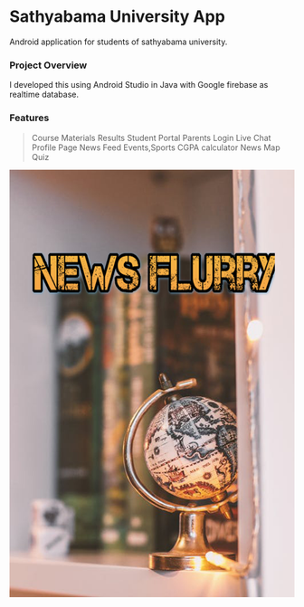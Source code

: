 # Sathyabama University App
Android application for students of sathyabama university.

### Project Overview
I developed this using Android Studio in Java with Google firebase as realtime database.

### Features
> Course Materials
> Results
> Student Portal
> Parents Login
> Live Chat
> Profile Page
> News Feed
> Events,Sports
> CGPA calculator
> News
> Map
> Quiz

![screenshot_main](https://raw.githubusercontent.com/sumanthdosapati/News_Flurry/master/app/src/main/res/drawable/splash.png)
